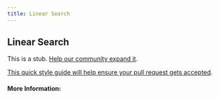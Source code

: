 ```yaml
---
title: Linear Search
---
```


## Linear Search

This is a stub. [Help our community expand it](https://github.com/freecodecamp/guides/tree/master/src/pages/articles/computer-science/search-algorithms/linear-search/index.md).

[This quick style guide will help ensure your pull request gets accepted](https://github.com/freeCodeCamp/guides/blob/master/README.md).

<!-- The article goes here, in GitHub-flavored Markdown. Feel free to add YouTube videos, images, and CodePen/JSBin embeds  -->

#### More Information:
<!-- Please add any articles you think might be helpful to read before writing the article -->


